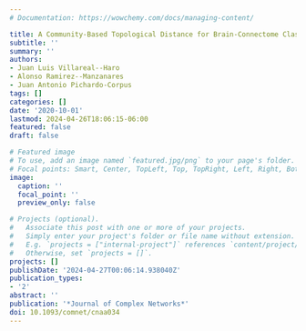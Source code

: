```yaml
---
# Documentation: https://wowchemy.com/docs/managing-content/

title: A Community-Based Topological Distance for Brain-Connectome Classification
subtitle: ''
summary: ''
authors:
- Juan Luis Villareal--Haro
- Alonso Ramirez--Manzanares
- Juan Antonio Pichardo-Corpus
tags: []
categories: []
date: '2020-10-01'
lastmod: 2024-04-26T18:06:15-06:00
featured: false
draft: false

# Featured image
# To use, add an image named `featured.jpg/png` to your page's folder.
# Focal points: Smart, Center, TopLeft, Top, TopRight, Left, Right, BottomLeft, Bottom, BottomRight.
image:
  caption: ''
  focal_point: ''
  preview_only: false

# Projects (optional).
#   Associate this post with one or more of your projects.
#   Simply enter your project's folder or file name without extension.
#   E.g. `projects = ["internal-project"]` references `content/project/deep-learning/index.md`.
#   Otherwise, set `projects = []`.
projects: []
publishDate: '2024-04-27T00:06:14.938040Z'
publication_types:
- '2'
abstract: ''
publication: '*Journal of Complex Networks*'
doi: 10.1093/comnet/cnaa034
---
```

